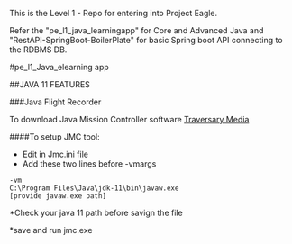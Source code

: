 
This is the Level 1 - Repo for entering into Project Eagle.

Refer the "pe_l1_java_learningapp" for Core and Advanced Java and "RestAPI-SpringBoot-BoilerPlate" for basic Spring boot API connecting to the RDBMS DB.

#pe_l1_Java_elearning app

##JAVA 11 FEATURES

###Java Flight Recorder

To download Java Mission Controller software
[Traversary Media](
https://www.oracle.com/technetwork/java/javaseproducts/mission-control/index.html)

####To setup JMC tool:

* Edit in Jmc.ini file
* Add these two lines before -vmargs

```
-vm
C:\Program Files\Java\jdk-11\bin\javaw.exe
[provide javaw.exe path]
```
*Check your java 11 path before savign the     file

*save and run jmc.exe
